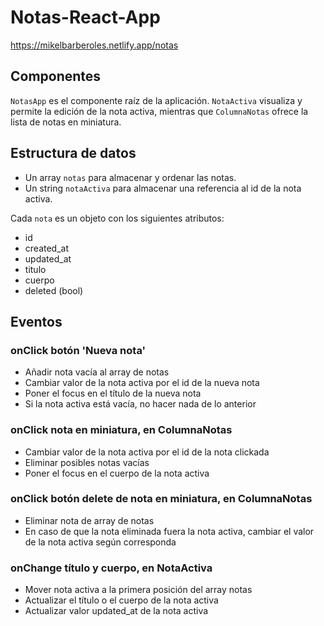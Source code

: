 # Notas-React-App
https://mikelbarberoles.netlify.app/notas

## Componentes
`NotasApp` es el componente raíz de la aplicación. `NotaActiva` visualiza y permite la edición de la nota activa, mientras que `ColumnaNotas` ofrece la lista de notas en miniatura. 

## Estructura de datos
- Un array `notas` para almacenar y ordenar las notas.
- Un string `notaActiva` para almacenar una referencia al id de la nota activa.

Cada `nota` es un objeto con los siguientes atributos: 
- id
- created_at
- updated_at
- titulo
- cuerpo
- deleted (bool)

## Eventos
### onClick botón 'Nueva nota'
- Añadir nota vacía al array de notas
- Cambiar valor de la nota activa por el id de la nueva nota
- Poner el focus en el título de la nueva nota
- Si la nota activa está vacía, no hacer nada de lo anterior

### onClick nota en miniatura, en ColumnaNotas
- Cambiar valor de la nota activa por el id de la nota clickada
- Eliminar posibles notas vacías
- Poner el focus en el cuerpo de la nota activa

### onClick botón delete de nota en miniatura, en ColumnaNotas
- Eliminar nota de array de notas
- En caso de que la nota eliminada fuera la nota activa, cambiar el valor de la nota activa según corresponda

### onChange título y cuerpo, en NotaActiva
- Mover nota activa a la primera posición del array notas
- Actualizar el título o el cuerpo de la nota activa
- Actualizar valor updated_at de la nota activa
